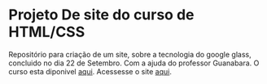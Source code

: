 # Projeto De site do curso de HTML/CSS
Repositório para criação de um site, sobre a tecnologia do google glass, concluido no dia 22 de Setembro.
Com a ajuda do professor Guanabara.
O curso esta diponivel [aqui](https://www.youtube.com/playlist?list=PLHz_AreHm4dlAnJ_jJtV29RFxnPHDuk9o).
Acessesse o site [aqui](https://danieelal.github.io/Projeto-de-Site-Aprendendo-HTML-CSS/).
